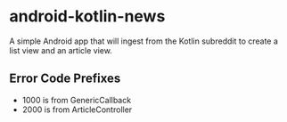 # android-kotlin-news
A simple Android app that will ingest from the Kotlin subreddit to create a list view and an article view.

## Error Code Prefixes
 - 1000 is from GenericCallback
 - 2000 is from ArticleController